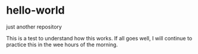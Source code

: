 # hello-world
just another repository

This is a test to understand how this works. If all goes well, I will continue to practice this in the wee hours of the morning.
